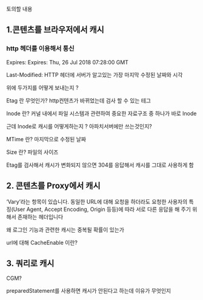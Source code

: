 
토의할 내용

## 1.콘텐츠를 브라우저에서 캐시

### http 헤더를 이용해서 통신

Expires: Expires: Thu, 26 Jul 2018 07:28:00 GMT

Last-Modified: HTTP 헤더에 서버가 알고있는 가장 마지막 수정된 날짜와 시각

위에 두가지를 어떻게 보내는지 ? 

Etag 란 무엇인가? http컨텐츠가 바뀌었는데 검사 할 수 있는 테그

Inode 란? 커널 내에서 파일 시스템과 관련하여 중요한 자료구조 중 하나가 바로 Inode

근데 Inode로 캐시를 어떻게하는지 ?
아파치서버에만 쓰는것인지?

MTime 란? 마지막으로 수정된 날짜

Size 란? 파일의 사이즈

Etag를 검사해서 캐시가 변화되지 않으면 304를 응답해서 캐시를 그대로 사용하게 함

## 2. 콘텐츠를 Proxy에서 캐시

‘Vary’라는 항목이 있습니다. 동일한 URL에 대해 요청을 하더라도 요청한 사용자의 특징(User Agent, Accept Encoding, Origin 등등)에 따라 서로 다른 응답을 해 주기 위해서 존재하는 헤더입니다


왜 로그인 기능과 관련한 캐시는 중복될 확률이 있는가

url에 대해 CacheEnable 이란?


## 3. 쿼리로 캐시

CGM?

preparedStatement를 사용하면 캐시가 안된다고 하는데 이유가 무엇인지

